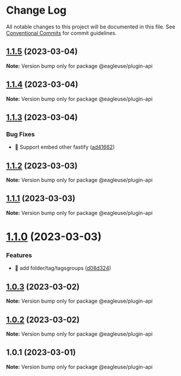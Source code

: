 # Change Log

All notable changes to this project will be documented in this file.
See [Conventional Commits](https://conventionalcommits.org) for commit guidelines.

## [1.1.5](https://github.com/meetqy/eagleuse/compare/@eagleuse/plugin-api@1.1.4...@eagleuse/plugin-api@1.1.5) (2023-03-04)

**Note:** Version bump only for package @eagleuse/plugin-api

## [1.1.4](https://github.com/meetqy/eagleuse/compare/@eagleuse/plugin-api@1.1.3...@eagleuse/plugin-api@1.1.4) (2023-03-04)

**Note:** Version bump only for package @eagleuse/plugin-api

## [1.1.3](https://github.com/meetqy/eagleuse/compare/@eagleuse/plugin-api@1.1.2...@eagleuse/plugin-api@1.1.3) (2023-03-04)

### Bug Fixes

- 🐛 Support embed other fastify ([ad41662](https://github.com/meetqy/eagleuse/commit/ad416620669d9039eda309b103dc0eb8ff1b9bff))

## [1.1.2](https://github.com/meetqy/eagleuse/compare/@eagleuse/plugin-api@1.1.0...@eagleuse/plugin-api@1.1.2) (2023-03-03)

**Note:** Version bump only for package @eagleuse/plugin-api

## [1.1.1](https://github.com/meetqy/eagleuse/compare/@eagleuse/plugin-api@1.1.0...@eagleuse/plugin-api@1.1.1) (2023-03-03)

**Note:** Version bump only for package @eagleuse/plugin-api

# [1.1.0](https://github.com/meetqy/eagleuse/compare/@eagleuse/plugin-api@1.0.3...@eagleuse/plugin-api@1.1.0) (2023-03-03)

### Features

- 🎸 add folder/tag/tagsgroups ([d08d324](https://github.com/meetqy/eagleuse/commit/d08d3243130039039beeb566818ac9fbf25778b7))

## [1.0.3](https://github.com/meetqy/eagleuse/compare/@eagleuse/plugin-api@1.0.2...@eagleuse/plugin-api@1.0.3) (2023-03-02)

**Note:** Version bump only for package @eagleuse/plugin-api

## [1.0.2](https://github.com/meetqy/eagleuse/compare/@eagleuse/plugin-api@1.0.1...@eagleuse/plugin-api@1.0.2) (2023-03-02)

**Note:** Version bump only for package @eagleuse/plugin-api

## 1.0.1 (2023-03-01)

**Note:** Version bump only for package @eagleuse/plugin-api

